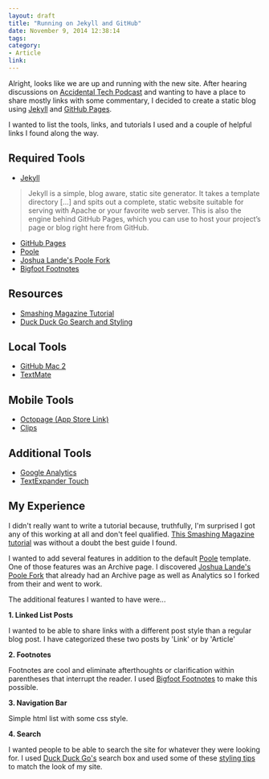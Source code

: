 ```yaml
---
layout: draft
title: "Running on Jekyll and GitHub"
date: November 9, 2014 12:38:14
tags:
category:
- Article
link:
---
```


Alright, looks like we are up and running with the new site. After hearing discussions on [Accidental Tech Podcast](http://atp.fm/) and wanting to have a place to share mostly links with some commentary, I decided to create a static blog using [Jekyll](http://jekyllrb.com/) and [GitHub Pages](https://pages.github.com/).

I wanted to list the tools, links, and tutorials I used and a couple of helpful links I found along the way.

## Required Tools
- [Jekyll](http://jekyllrb.com/)

 > Jekyll is a simple, blog aware, static site generator. It takes a template directory [...] and spits out a complete, static website suitable for serving with Apache or your favorite web server. This is also the engine behind GitHub Pages, which you can use to host your project’s page or blog right here from GitHub.
 
- [GitHub Pages](https://pages.github.com/)
- [Poole](http://getpoole.com/)
- [Joshua Lande's Poole Fork](https://github.com/joshualande/joshualande.github.io)
- [Bigfoot Footnotes](http://www.bigfootjs.com/)

## Resources
- [Smashing Magazine Tutorial](http://www.smashingmagazine.com/2014/08/01/build-blog-jekyll-github-pages/)
- [Duck Duck Go Search and Styling](http://hardik.org/2013/06/01/stylising-duckduckgo-site-search/)

## Local Tools
- [GitHub Mac 2](https://mac.github.com/)
- [TextMate](http://macromates.com/)

## Mobile Tools
- [Octopage (App Store Link)](https://itunes.apple.com/us/app/id649843345)
- [Clips](http://www.cleanshavenapps.com/clips/)

## Additional Tools
- [Google Analytics](http://www.google.com/analytics/)
- [TextExpander Touch](http://smilesoftware.com/TextExpander/touch/index.html)

## My Experience

I didn't really want to write a tutorial because, truthfully, I'm surprised I got any of this working at all and don't feel qualified. [This Smashing Magazine tutorial](http://www.smashingmagazine.com/2014/08/01/build-blog-jekyll-github-pages/) was without a doubt the best guide I found.

I wanted to add several features in addition to the default [Poole](http://getpoole.com/) template. One of those features was an Archive page. I discovered [Joshua Lande's Poole Fork](https://github.com/joshualande/joshualande.github.io) that already had an Archive page as well as Analytics so I forked from their and went to work.

The additional features I wanted to have were...

**1. Linked List Posts**
	
I wanted to be able to share links with a different post style than a regular blog post. I have categorized these two posts by 'Link' or by 'Article'

**2. Footnotes**
	
Footnotes are cool and eliminate afterthoughts or clarification within parentheses that interrupt the reader. I used [Bigfoot Footnotes](http://www.bigfootjs.com/) to make this possible.

**3. Navigation Bar**

Simple html list with some css style.

**4. Search**

I wanted people to be able to search the site for whatever they were looking for. I used [Duck Duck Go's](https://duckduckgo.com/search_box) search box and used some of these [styling tips](http://hardik.org/2013/06/01/stylising-duckduckgo-site-search/) to match the look of my site.	
